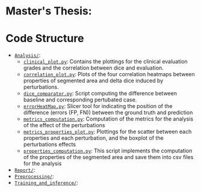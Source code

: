 # Master's Thesis: 

# Code Structure

 * [`Analysis/`](Analysis/):
     * [`clinical_plot.py`](Analysis/clinical_plot.py): Contains the plottings for the clinical evaluation grades and the correlation between dice and evaluation.
     * [`correlation_plot.py`](Analysis/correlation_plot.py): Plots of the four correlation heatmaps between properties of segmented area and delta dice induced by perturbations.
     * [`dice_comparator.py`](Analysis/dice_comparator.py): Script computing the difference between baseline and corresponding pertubated case.
     * [`errorHeatMap.py`](Analysis/errorHeatMap.py): Slicer tool for indicating the position of the difference (errors (FP, FN)) between the ground truth and prediction
     * [`metrics_computation.py`](Analysis/metrics_computation.py): Computation of the metrics for the analysis of the effect of the perturbations
     * [`metrics_properties_plot.py`](Analysis/metrics_properties_plot.py): Plottings for the scatter between each properties and each perturbation, and the boxplot of the perturbations effects
     * [`properties_computation.py`](Analysis/properties_computation.py): This script implements the computation of the properties of the segmented area and save them into csv files for the analysis
 * [`Report/`](Report/):
 * [`Preprocessing/`](Saliency/):
 * [`Training_and_inference/`](Saliency/):

